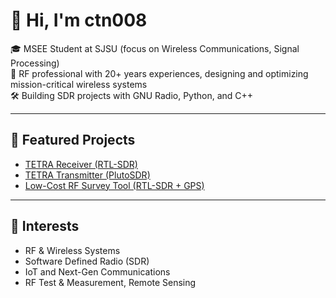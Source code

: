 # 👋 Hi, I'm ctn008

🎓 MSEE Student at SJSU (focus on Wireless Communications, Signal Processing)  
📡 RF professional with 20+ years experiences, designing and optimizing mission-critical wireless systems  
🛠️ Building SDR projects with GNU Radio, Python, and C++  

---

## 🔗 Featured Projects
- [TETRA Receiver (RTL-SDR)](https://github.com/ctn008/tetraDMO-receiver)  
- [TETRA Transmitter (PlutoSDR)](https://github.com/ctn008/tetraDMO-transmitter)  
- [Low-Cost RF Survey Tool (RTL-SDR + GPS)](https://github.com/ctn008/rf_surveytool)  

---

## 📌 Interests
- RF & Wireless Systems  
- Software Defined Radio (SDR)  
- IoT and Next-Gen Communications  
- RF Test & Measurement, Remote Sensing  
